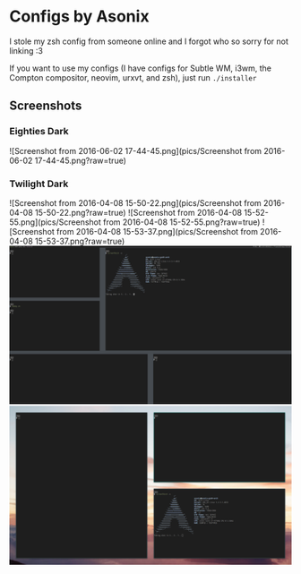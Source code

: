 # Configs by Asonix

I stole my zsh config from someone online and I forgot
who so sorry for not linking :3

If you want to use my configs (I have configs for Subtle WM, i3wm,
the Compton compositor, neovim, urxvt, and zsh), just run `./installer`

## Screenshots

### Eighties Dark
![Screenshot from 2016-06-02 17-44-45.png](pics/Screenshot from 2016-06-02 17-44-45.png?raw=true)
### Twilight Dark
![Screenshot from 2016-04-08 15-50-22.png](pics/Screenshot from 2016-04-08 15-50-22.png?raw=true)
![Screenshot from 2016-04-08 15-52-55.png](pics/Screenshot from 2016-04-08 15-52-55.png?raw=true)
![Screenshot from 2016-04-08 15-53-37.png](pics/Screenshot from 2016-04-08 15-53-37.png?raw=true)
![screenFetch-2016-04-08_16-00-05.png](pics/screenFetch-2016-04-08_16-00-05.png?raw=true)
![screenFetch-2016-04-08_17-01-53.png](pics/screenFetch-2016-04-08_17-01-53.png?raw=true)
